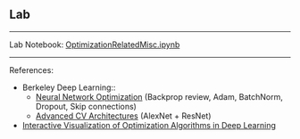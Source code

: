 ## Lab 

***
Lab Notebook: [OptimizationRelatedMisc.ipynb](./OptimizationRelatedMisc.ipynb)


***
References:
- Berkeley Deep Learning::
  - [Neural Network Optimization](https://docs.google.com/presentation/d/15rUQe27DDS9ObR8YUaHI-IFErlfzMoIJuljD9jrU0WA/edit) (Backprop review, Adam, BatchNorm, Dropout, Skip connections)
  - [Advanced CV Architectures](https://docs.google.com/presentation/d/1khoyPFJStL3nJAqiqCLTZ1cvvjiq_62ifgIaywVESl0/edit#slide=id.g1fa0882f2cb_0_7) (AlexNet + ResNet)
- [Interactive Visualization of Optimization Algorithms in Deep Learning](https://emiliendupont.github.io/2018/01/24/optimization-visualization/)

